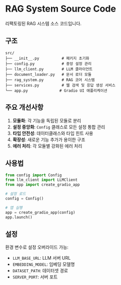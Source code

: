# RAG System Source Code

리팩토링된 RAG 시스템 소스 코드입니다.

## 구조

```
src/
├── __init__.py          # 패키지 초기화
├── config.py            # 중앙 설정 관리
├── llm_client.py        # LLM 클라이언트
├── document_loader.py   # 문서 로더 모듈
├── rag_system.py        # RAG 코어 시스템
├── services.py          # 웹 검색 및 응답 생성 서비스
└── app.py              # Gradio UI 애플리케이션
```

## 주요 개선사항

1. **모듈화**: 각 기능을 독립된 모듈로 분리
2. **설정 중앙화**: `Config` 클래스로 모든 설정 통합 관리
3. **타입 안전성**: 데이터클래스와 타입 힌트 사용
4. **확장성**: 새로운 기능 추가가 용이한 구조
5. **에러 처리**: 각 모듈별 강화된 에러 처리

## 사용법

```python
from config import Config
from llm_client import LLMClient
from app import create_gradio_app

# 설정 로드
config = Config()

# 앱 실행
app = create_gradio_app(config)
app.launch()
```

## 설정

환경 변수로 설정 오버라이드 가능:
- `LLM_BASE_URL`: LLM 서버 URL
- `EMBEDDING_MODEL`: 임베딩 모델명
- `DATASET_PATH`: 데이터셋 경로
- `SERVER_PORT`: 서버 포트